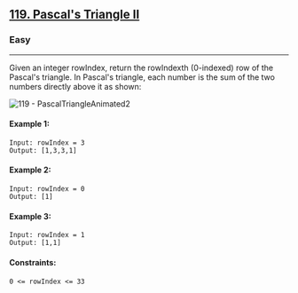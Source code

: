 [119. Pascal's Triangle II](https://leetcode.com/problems/pascals-triangle-ii/)
---------------------------------------------------------------------------------------------------------------------------------------------

### Easy
---------------------------------------------------------------------------------------------------------------------------------------------

Given an integer rowIndex, return the rowIndexth (0-indexed) row of the Pascal's triangle.
In Pascal's triangle, each number is the sum of the two numbers directly above it as shown:

![119 - PascalTriangleAnimated2](https://github.com/chandrikabijore/LeetCode-solutions/assets/93921178/003dfe6b-06cf-4451-b177-26b4e9b85575)
#### Example 1:
```
Input: rowIndex = 3
Output: [1,3,3,1]
```
#### Example 2:
```
Input: rowIndex = 0
Output: [1]
```
#### Example 3:
```
Input: rowIndex = 1
Output: [1,1]
``` 
#### Constraints:
```
0 <= rowIndex <= 33
```
